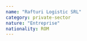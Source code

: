 ```yaml
---
name: "Rafturi Logistic SRL"
category: private-sector
nature: "Entreprise"
nationality: ROM
---
```

    